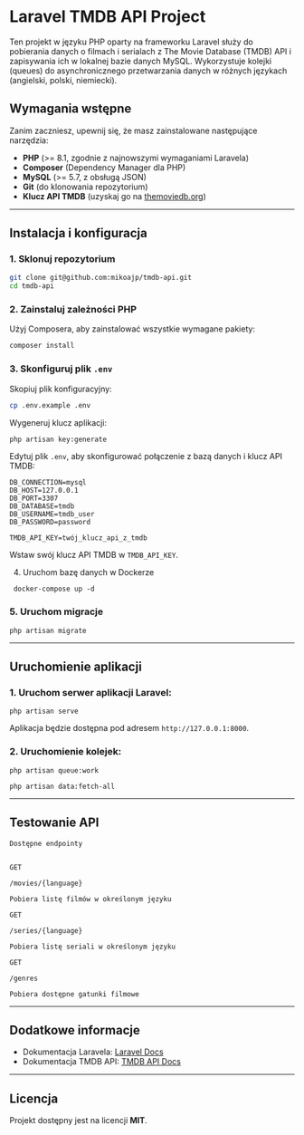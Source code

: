 # Laravel TMDB API Project

Ten projekt w języku PHP oparty na frameworku Laravel służy do pobierania danych o filmach i serialach z The Movie Database (TMDB) API i zapisywania ich w lokalnej bazie danych MySQL. Wykorzystuje kolejki (queues) do asynchronicznego przetwarzania danych w różnych językach (angielski, polski, niemiecki).

## Wymagania wstępne

Zanim zaczniesz, upewnij się, że masz zainstalowane następujące narzędzia:

- **PHP** (>= 8.1, zgodnie z najnowszymi wymaganiami Laravela)
- **Composer** (Dependency Manager dla PHP)
- **MySQL** (>= 5.7, z obsługą JSON)
- **Git** (do klonowania repozytorium)
- **Klucz API TMDB** (uzyskaj go na [themoviedb.org](https://www.themoviedb.org/))

---

## Instalacja i konfiguracja

### 1. Sklonuj repozytorium

```bash
git clone git@github.com:mikoajp/tmdb-api.git
cd tmdb-api
```

### 2. Zainstaluj zależności PHP

Użyj Composera, aby zainstalować wszystkie wymagane pakiety:

```bash
composer install
```

### 3. Skonfiguruj plik `.env`

Skopiuj plik konfiguracyjny:

```bash
cp .env.example .env
```

Wygeneruj klucz aplikacji:

```bash
php artisan key:generate
```

Edytuj plik `.env`, aby skonfigurować połączenie z bazą danych i klucz API TMDB:

```
DB_CONNECTION=mysql
DB_HOST=127.0.0.1
DB_PORT=3307
DB_DATABASE=tmdb
DB_USERNAME=tmdb_user
DB_PASSWORD=password

TMDB_API_KEY=twój_klucz_api_z_tmdb
```

Wstaw swój klucz API TMDB w `TMDB_API_KEY`.

4. Uruchom bazę danych w Dockerze
```
 docker-compose up -d
```
### 5. Uruchom migracje

```
php artisan migrate
```

---

## Uruchomienie aplikacji

### 1. Uruchom serwer aplikacji Laravel:

```
php artisan serve
```

Aplikacja będzie dostępna pod adresem `http://127.0.0.1:8000`.

### 2. Uruchomienie kolejek:

```
php artisan queue:work

php artisan data:fetch-all   

```

---

## Testowanie API


```
Dostępne endpointy


GET

/movies/{language}

Pobiera listę filmów w określonym języku

GET

/series/{language}

Pobiera listę seriali w określonym języku

GET

/genres

Pobiera dostępne gatunki filmowe
```


---

## Dodatkowe informacje

- Dokumentacja Laravela: [Laravel Docs](https://laravel.com/docs/)
- Dokumentacja TMDB API: [TMDB API Docs](https://developer.themoviedb.org/docs)

---

## Licencja

Projekt dostępny jest na licencji **MIT**.
